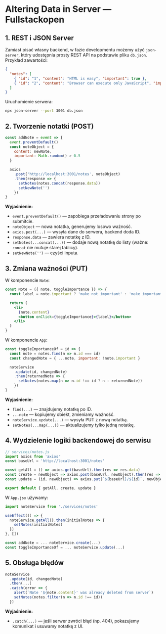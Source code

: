 
# Altering Data in Server — Fullstackopen

## 1. REST i JSON Server

Zamiast pisać własny backend, w fazie developmentu możemy użyć `json-server`, który udostępnia prosty REST API na podstawie pliku `db.json`. Przykład zawartości:

```json
{
  "notes": [
    { "id": "1", "content": "HTML is easy", "important": true },
    { "id": "2", "content": "Browser can execute only JavaScript", "important": false }
  ]
}
```

Uruchomienie serwera:
```bash
npx json-server --port 3001 db.json
```

## 2. Tworzenie notatki (POST)

```js
const addNote = event => {
  event.preventDefault()
  const noteObject = {
    content: newNote,
    important: Math.random() > 0.5
  }

  axios
    .post('http://localhost:3001/notes', noteObject)
    .then(response => {
      setNotes(notes.concat(response.data))
      setNewNote('')
    })
}
```

**Wyjaśnienie:**  
- `event.preventDefault()` — zapobiega przeładowaniu strony po submitcie.
- `noteObject` — nowa notatka, generujemy losowo ważność.
- `axios.post(...)` — wysyła dane do serwera, backend doda ID.
- `response.data` — zawiera notatkę z ID.
- `setNotes(...concat(...))` — dodaje nową notatkę do listy (ważne: `concat` nie mutuje starej tablicy).
- `setNewNote('')` — czyści inputa.

## 3. Zmiana ważności (PUT)

W komponencie `Note`:

```jsx
const Note = ({ note, toggleImportance }) => {
  const label = note.important ? 'make not important' : 'make important'

  return (
    <li>
      {note.content}
      <button onClick={toggleImportance}>{label}</button>
    </li>
  )
}
```

W komponencie `App`:

```js
const toggleImportanceOf = id => {
  const note = notes.find(n => n.id === id)
  const changedNote = { ...note, important: !note.important }

  noteService
    .update(id, changedNote)
    .then(returnedNote => {
      setNotes(notes.map(n => n.id !== id ? n : returnedNote))
    })
}
```

**Wyjaśnienie:**  
- `find(...)` — znajdujemy notatkę po ID.
- `...note` — kopiujemy obiekt, zmieniamy ważność.
- `noteService.update(...)` — wysyła PUT z nową notatką.
- `setNotes(...map(...))` — aktualizujemy tylko jedną notatkę.

## 4. Wydzielenie logiki backendowej do serwisu

```js
// services/notes.js
import axios from 'axios'
const baseUrl = 'http://localhost:3001/notes'

const getAll = () => axios.get(baseUrl).then(res => res.data)
const create = newObject => axios.post(baseUrl, newObject).then(res => res.data)
const update = (id, newObject) => axios.put(`${baseUrl}/${id}`, newObject).then(res => res.data)

export default { getAll, create, update }
```

W `App.jsx` używamy:
```js
import noteService from './services/notes'

useEffect(() => {
  noteService.getAll().then(initialNotes => {
    setNotes(initialNotes)
  })
}, [])

const addNote = ... noteService.create(...)
const toggleImportanceOf = ... noteService.update(...)
```

## 5. Obsługa błędów

```js
noteService
  .update(id, changedNote)
  .then(...)
  .catch(error => {
    alert(`Note '${note.content}' was already deleted from server`)
    setNotes(notes.filter(n => n.id !== id))
  })
```

**Wyjaśnienie:**  
- `.catch(...)` — jeśli serwer zwróci błąd (np. 404), pokazujemy komunikat i usuwamy notatkę z UI.

